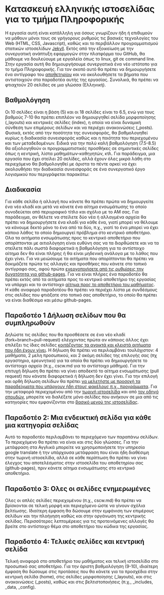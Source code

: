 
# Κατασκευή ελληνικής ιστοσελίδας για το τμήμα Πληροφορικής
Η εργασία αυτή είναι κατάλληλη για όσους γνωρίζουν ήδη ή επιθυμούν να μάθουν μόνοι τους σε γρήγορους ρυθμούς τις βασικές τεχνολογίες του Web (HTML, CSS, Javascript), καθώς και το περιβάλλον προγραμματισμού στατικών ιστοσελίδων [Jekyll](https://jekyllrb.com/docs/quickstart/). Εκτός από την εξοικείωση με την συνεργατική ανάπτυξη εφαρμογών στην πλατφόρμα του GitHub, θα μάθουμε να δουλεύουμε με εργαλεία όπως το linux, git σε command line. Στην εργασία αυτή θα δημιουργήσουμε συνεργατικά ένα νέο ιστότοπο για το τμήμα Πληροφορικής. Για τον σκοπό αυτό θα πρέπει να δημιουργήσετε ένα αντίγραφο του [αποθετηρίου](https://github.com/ioniodi/site-gr) και να ακολουθήσετε τα βήματα που αντιστοιχούν στα παραδοτέα αυτής της εργασίας. Συνολικά, θα πρέπει να φτιαχτούν 20 σελίδες σε μια γλώσσα (Ελληνική). 

## Βαθμολόγηση
Οι 10 σελίδες είναι η βάση (5) και οι 18 σελίδες είναι το 6.5, ενώ για τους βαθμούς 7-10 θα πρέπει επιπλέον να δημιουργηθεί σελίδα μορφοποίησης (_layouts) και κεντρικές σελίδες (index), η οποία να είναι δυναμική σύνθεση των επιμέρους σελίδων και να περιέχει ανακοινώσεις (_posts). Φυσικά, εκτός από την ποσότητα της συνεισφοράς, θα βαθμολογηθεί κυρίως η διαδικασία συνεισφοράς καθώς και η ποιότητα του περιεχομένου και των μεταδεδομένων. Ειδικά για την πολύ καλή βαθμολόγηση (7.5-8.5) θα αξιολογηθούν οι προγραμματιστικές προσθήκες σε σημαντικές σελίδες όπως η κεντρική, λίστα μαθημάτων-καθηγητών, κτλ. Για παράδειγμα, μια εργασία που έχει στείλει 20 σελίδες, αλλά έχουν όλες μικρά λάθη στο περιεχόμενο θα βαθμολογηθεί με άριστα το πέντε αρκεί να έχει ακολουθήσει την διαδικασία συνεισφοράς σε ένα συνεργατικό έργο λογισμικού που περιγράφεται παρακάτω:

## Διαδικασία
Για κάθε σελίδα ή αλλαγή που κάνετε θα πρέπει πρώτα να δημιουργείτε ένα νέο κλαδί και μετά να κάνετε ένα αίτημα ενσωμάτωσης το οποίο συνοδεύεται από περιγραφικό τίτλο και σχόλιο με το ΑΜ σας. Για παράδειγμα, αν θέλετε να στείλετε δύο νέα ή αλλαγμένα αρχεία θα πρέπει να δημιουργήσετε ένα κλαδί για κάθε ένα, γιατί μπορεί να θέλουμε να κάνουμε δεκτό μόνο το ένα από τα δύο, π.χ., γιατί το ένα μπορεί να έχει κάποιο λάθος το οποίο δημιουργεί πρόβλημα στο κεντρικό αποθετήριο. Ολα τα αιτήματα ενσωμάτωσης προς το κεντρικό αποθετήριο που απορίπτονται με αιτιολόγηση είναι ευθύνη σας να τα διορθώσετε και να τα στείλετε πάλι σωστά διαφορετικά η βαθμολόγηση για το αντίστοιχο αίτημα δεν θα είναι πλήρης ή θα είναι μηδενική ανάλογα με το λάθος που έχει γίνει. Για να μειώσουμε τα αιτήματα που απορίπτονται θα πρέπει να δοκιμάζετε πρώτα τις αλλαγές και προσθήκες που κάνετε στο τοπικό αντίγραφο σας, αφού πρώτα [ενεργοποιήσετε από τις ρυθμίσεις την δυνατότητα για github-pages](https://help.github.com/articles/configuring-a-publishing-source-for-github-pages/). Για να είναι πλήρες ένα παραδοτέο θα πρέπει εκτός από τα αιτήματα προς το κεντρικό αποθετήριο της εργασίας να υπάρχει και το αντίστοιχο [αίτημα προς το αποθετήριο του μαθήματος](https://courses-ionio.github.io/help/). Η κάθε αναφορά παραδοτέου θα πρέπει να περιέχει λίστα με συνδέσμους στις σελίδες που φτιάξατε στο τοπικό σας αποθετήριο, το οποίο θα πρέπει να είναι διαθέσιμο και μέσω github-pages.

## Παραδοτέο 1 Δήλωση σελίδων που θα συμπληρωθούν
Δηλώστε τις σελίδες που θα προσθέσετε σε ένα νέο κλαδί (fork+branch+pull-request) ελέγχοντας πρώτα αν κάποιος άλλος έχει επιλέξει τις ίδιες σελίδες [κοιτάζοντας τα ανοικτά και κλειστά αιτήματα που ήδη έχουν γίνει](https://github.com/ioniodi/site-gr/pulls). Η δήλωση θα πρέπει να περιλαμβάνει τουλάχιστον: 4 μαθήματα, 2 μελη προσωπικού, και 2 ακόμη σελίδες της επιλογής σας (πχ εργαστηριο, ερευνητικο) για τα οποία θα πρέπει να δημιουργήσετε το αντίστοιχο αρχείο (π.χ., cscw.md για το αντίστοιχο μάθημα). Για την επιτυχή δήλωση θα πρέπει να γίνει αποδεκτό το αίτημα ενσωμάτωσης (pull request) που κάνατε διαφορετικά ή δήλωση δεν έχει γίνει. Για την επιλογή και ορθή δήλωση σελίδων θα πρέπει [να μελετήστε με προσοχή τα παραδείγματα που υπάρχουν ήδη στους φακέλους π.χ., προγράμματα](https://github.com/ioniodi/site-gr/blob/master/_projects/cult.md). Για την μεταφορά περιεχομένου από την [τωρινή ιστοσελίδα](http://di.ionio.gr) και από [τον οδηγό σπουδών](http://di.ionio.gr/content/undergraduates-studies/%CE%BF%CE%B4%CE%B7%CE%B3%CF%8C%CF%82-%CF%80%CF%81%CE%BF%CF%80%CF%84%CF%85%CF%87%CE%B9%CE%B1%CE%BA%CF%8E%CE%BD-%CF%83%CF%80%CE%BF%CF%85%CE%B4%CF%8E%CE%BD-2016-2017/), μπορείτε να διαλέξετε μόνο σελίδες που ανήκουν σε μια από τις κατηγορίες που εμφανίζονται στο [βασικό μενού της ιστοσελίδας](https://ioniodi.github.io/site-bilingual/gr/index/).

## Παραδοτέο 2: Μια ενδεικτική σελίδα για κάθε μια κατηγορία σελίδας
Αυτό το παραδοτέο περιλαμβάνει το περιεχόμενο των παραπάνω σελίδων. Το περιεχόμενο θα πρέπει να είναι και στις δύο γλώσσες. Για την μετάφραση στα Αγγλικά μπορείτε να χρησιμοποιήσετε την υπηρεσία google translate ή την υπάρχουσα μετάφραση που είναι ήδη διαθέσιμη στην τωρινή ιστοσελίδα, αλλά σε κάθε περίπτωση θα πρέπει να γίνει έλεγχος του αποτελέσματος στην ιστοσελίδα του αποθετηρίου σας (github-pages), πριν κάνετε αίτημα ενσωμάτωσης στο κεντρικό αποθετήριο. 

## Παραδοτέο 3: Ολες οι σελίδες ενημερωμένες
Ολες οι απλές σελίδες περιεχομένου (π.χ., cscw.md) θα πρέπει να βρίσκονται σε τελική μορφή και περιεχόμενο ώστε να γίνουν σχόλια βελτίωσης. Ιδιαίτερη έμφαση θα δώσουμε στην εμφάνιση των επιμέρους σελίδων και την πλοήγηση καθώς και στην οργάνωση της κεντρικής σελίδας. Περισσότερες λεπτομέρειες για τις προτεινόμενες αλλαγές θα βρείτε στο αντίστοιχο θέμα στο αποθετήριο του κώδικα της εργασίας.

## Παραδοτέο 4: Τελικές σελίδες και κεντρική σελίδα
Τελική αναφορά στο αποθετήριο του μαθήματος και τελική ιστοσελίδα στο προσωπικό σας αποθετήριο. Για την άριστη βαθμολόγηση (9-10), ιδιαίτερη έμφαση θα δώσουμε στις προτάσεις που θα κάνετε για τα προσχέδια στην κεντρική σελίδα (home), στις σελίδες μορφοποίησης (_layouts), και στις ανακοινώσεις (_posts), καθώς και στις βελτιστοποιήσεις (π.χ., _includes, _data, _config).
